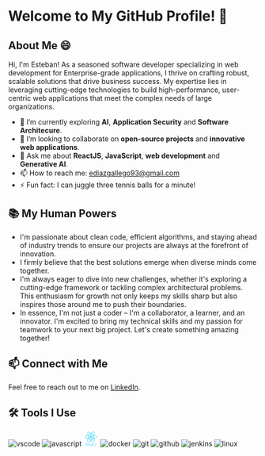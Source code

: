# Welcome to My GitHub Profile! 👋

## About Me 😄

Hi, I'm Esteban! As a seasoned software developer specializing in web development for Enterprise-grade applications, I thrive on crafting robust, scalable solutions that drive business success. My expertise lies in leveraging cutting-edge technologies to build high-performance, user-centric web applications that meet the complex needs of large organizations.


- 🌱 I’m currently exploring **AI**, **Application Security** and **Software Architecure**.
- 🤝 I’m looking to collaborate on **open-source projects** and **innovative web applications**.
- 💬 Ask me about **ReactJS**, **JavaScript**, **web development** and **Generative AI**.
- 📫 How to reach me: [ediazgallego93@gmail.com](silentbob@example.com)
- ⚡ Fun fact: I can juggle three tennis balls for a minute!

## 📚 My Human Powers

- I'm passionate about clean code, efficient algorithms, and staying ahead of industry trends to ensure our projects are always at the forefront of innovation.
- I firmly believe that the best solutions emerge when diverse minds come together.
- I'm always eager to dive into new challenges, whether it's exploring a cutting-edge framework or tackling complex architectural problems. This enthusiasm for growth not only keeps my skills sharp but also inspires those around me to push their boundaries.
- In essence, I'm not just a coder – I'm a collaborator, a learner, and an innovator. I'm excited to bring my technical skills and my passion for teamwork to your next big project. Let's create something amazing together!


## 📫 Connect with Me

Feel free to reach out to me on [LinkedIn](https://www.linkedin.com/in/ediazgallego/).

## 🛠️ Tools I Use

<p align="left">
<img src="https://cdn.jsdelivr.net/gh/devicons/devicon/icons/vscode/vscode-original.svg" alt="vscode" width="30" height="30"/>
<img src="https://www.svgrepo.com/show/369021/typescript.svg" alt="javascript" width="30" height="30" />
<img src="https://raw.githubusercontent.com/devicons/devicon/master/icons/react/react-original-wordmark.svg" alt="react" width="30" height="30" />
<img src="https://cdn.jsdelivr.net/gh/devicons/devicon/icons/docker/docker-original.svg" alt="docker" width="30" height="30"/>
<img src="https://cdn.jsdelivr.net/gh/devicons/devicon/icons/git/git-original.svg" alt="git" width="30" height="30"/>
<img src="https://cdn.jsdelivr.net/gh/devicons/devicon/icons/github/github-original-wordmark.svg" alt="github" width="30" height="30"/>
<img src="https://www.jenkins.io/images/logos/jenkins/jenkins.svg" alt="jenkins" width="30" height="30"/>
<img src="https://cdn.jsdelivr.net/gh/devicons/devicon/icons/linux/linux-original.svg" alt="linux" width="30" height="30"/>
</p>
